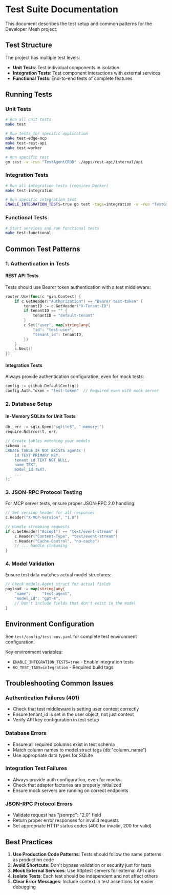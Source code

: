 # Test Suite Documentation

This document describes the test setup and common patterns for the Developer Mesh project.

## Test Structure

The project has multiple test levels:
- **Unit Tests**: Test individual components in isolation
- **Integration Tests**: Test component interactions with external services
- **Functional Tests**: End-to-end tests of complete features

## Running Tests

### Unit Tests
```bash
# Run all unit tests
make test

# Run tests for specific application
make test-edge-mcp
make test-rest-api
make test-worker

# Run specific test
go test -v -run "TestAgentCRUD" ./apps/rest-api/internal/api
```

### Integration Tests
```bash
# Run all integration tests (requires Docker)
make test-integration

# Run specific integration test
ENABLE_INTEGRATION_TESTS=true go test -tags=integration -v -run "TestGitHubAdapter" ./pkg/tests/integration
```

### Functional Tests
```bash
# Start services and run functional tests
make test-functional
```

## Common Test Patterns

### 1. Authentication in Tests

#### REST API Tests
Tests should use Bearer token authentication with a test middleware:
```go
router.Use(func(c *gin.Context) {
    if c.GetHeader("Authorization") == "Bearer test-token" {
        tenantID := c.GetHeader("X-Tenant-ID")
        if tenantID == "" {
            tenantID = "default-tenant"
        }
        c.Set("user", map[string]any{
            "id": "test-user",
            "tenant_id": tenantID,
        })
    }
    c.Next()
})
```

#### Integration Tests
Always provide authentication configuration, even for mock tests:
```go
config := github.DefaultConfig()
config.Auth.Token = "test-token"  // Required even with mock server
```

### 2. Database Setup

#### In-Memory SQLite for Unit Tests
```go
db, err := sqlx.Open("sqlite3", ":memory:")
require.NoError(t, err)

// Create tables matching your models
schema := `
CREATE TABLE IF NOT EXISTS agents (
    id TEXT PRIMARY KEY,
    tenant_id TEXT NOT NULL,
    name TEXT,
    model_id TEXT,
    ...
);`
```

### 3. JSON-RPC Protocol Testing

For MCP server tests, ensure proper JSON-RPC 2.0 handling:
```go
// Set version header for all responses
c.Header("X-MCP-Version", "1.0")

// Handle streaming requests
if c.GetHeader("Accept") == "text/event-stream" {
    c.Header("Content-Type", "text/event-stream")
    c.Header("Cache-Control", "no-cache")
    // ... handle streaming
}
```

### 4. Model Validation

Ensure test data matches actual model structures:
```go
// Check models.Agent struct for actual fields
payload := map[string]any{
    "name":     "test-agent",
    "model_id": "gpt-4",
    // Don't include fields that don't exist in the model
}
```

## Environment Configuration

See `test/config/test-env.yaml` for complete test environment configuration.

Key environment variables:
- `ENABLE_INTEGRATION_TESTS=true` - Enable integration tests
- `GO_TEST_TAGS=integration` - Required build tags

## Troubleshooting Common Issues

### Authentication Failures (401)
- Check that test middleware is setting user context correctly
- Ensure tenant_id is set in the user object, not just context
- Verify API key configuration in test setup

### Database Errors
- Ensure all required columns exist in test schema
- Match column names to model struct tags (db:"column_name")
- Use appropriate data types for SQLite

### Integration Test Failures
- Always provide auth configuration, even for mocks
- Check that adapter factories are properly initialized
- Ensure mock servers are running on correct endpoints

### JSON-RPC Protocol Errors
- Validate request has "jsonrpc": "2.0" field
- Return proper error responses for invalid requests
- Set appropriate HTTP status codes (400 for invalid, 200 for valid)

## Best Practices

1. **Use Production Code Patterns**: Tests should follow the same patterns as production code
2. **Avoid Shortcuts**: Don't bypass validation or security just for tests
3. **Mock External Services**: Use httptest servers for external API calls
4. **Isolate Tests**: Each test should be independent and not affect others
5. **Clear Error Messages**: Include context in test assertions for easier debugging